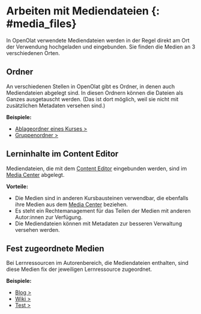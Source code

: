 # Arbeiten mit Mediendateien {: #media_files}

In OpenOlat verwendete Mediendateien werden in der Regel direkt am Ort der Verwendung hochgeladen und eingebunden. Sie finden die Medien an 3 verschiedenen Orten. 


## Ordner

An verschiedenen Stellen in OpenOlat gibt es Ordner, in denen auch Mediendateien abgelegt sind. In diesen Ordnern können die Dateien als Ganzes ausgetauscht werden. (Das ist dort möglich, weil sie nicht mit zusätzlichen Metadaten versehen sind.)

**Beispiele:**

* [Ablageordner eines Kurses >](../basic_concepts/Folder_Concept.de.md#storage_folder)
* [Gruppenordner >](../basic_concepts/Folder_Concept.de.md#group_folder)



## Lerninhalte im Content Editor

Mediendateien, die mit dem [Content Editor](../basic_concepts/Content_Editor.de.md) eingebunden werden, sind im [Media Center](../basic_concepts/Media_Center_Concept.de.md) abgelegt.

**Vorteile:**

* Die Medien sind in anderen Kursbausteinen verwendbar, die ebenfalls ihre Medien aus dem [Media Center](../basic_concepts/Media_Center_Concept.de.md) beziehen.
* Es steht ein Rechtemanagement für das Teilen der Medien mit anderen Autor:innen zur Verfügung.
* Die Mediendateien können mit Metadaten zur besseren Verwaltung versehen werden. 


## Fest zugeordnete Medien

Bei Lernressourcen im Autorenbereich, die Mediendateien enthalten, sind diese Medien fix der jeweiligen Lernressource zugeordnet.

**Beispiele:**

* [Blog >](../learningresources/Blog.de.md)
* [Wiki >](../learningresources/Wiki.de.md)
* [Test >](../learningresources/Test.de.md)

